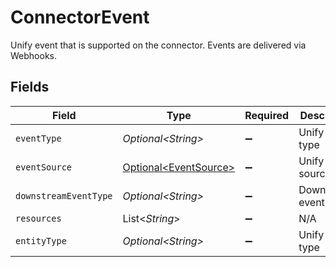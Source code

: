 # ConnectorEvent

Unify event that is supported on the connector. Events are delivered via Webhooks.


## Fields

| Field                                                            | Type                                                             | Required                                                         | Description                                                      | Example                                                          |
| ---------------------------------------------------------------- | ---------------------------------------------------------------- | ---------------------------------------------------------------- | ---------------------------------------------------------------- | ---------------------------------------------------------------- |
| `eventType`                                                      | *Optional\<String>*                                              | :heavy_minus_sign:                                               | Unify event type                                                 | employee.created                                                 |
| `eventSource`                                                    | [Optional\<EventSource>](../../models/components/EventSource.md) | :heavy_minus_sign:                                               | Unify event source                                               | native                                                           |
| `downstreamEventType`                                            | *Optional\<String>*                                              | :heavy_minus_sign:                                               | Downstream event type                                            | person_created                                                   |
| `resources`                                                      | List\<*String*>                                                  | :heavy_minus_sign:                                               | N/A                                                              |                                                                  |
| `entityType`                                                     | *Optional\<String>*                                              | :heavy_minus_sign:                                               | Unify entity type                                                | employee                                                         |